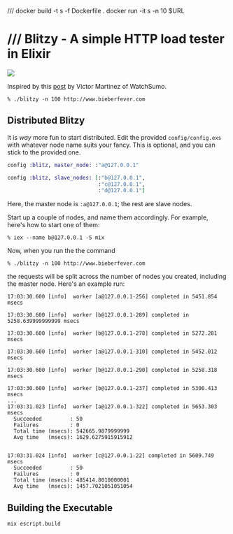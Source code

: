 ///
docker build -t s -f Dockerfile .
docker run -it s -n 10 $URL

///
Blitzy - A simple HTTP load tester in Elixir
============================================

![](http://i.imgur.com/Z8zyXZu.gif)

Inspired by this [post](http://www.watchsumo.com/posts/introduction-to-elixir-v1-0-0-by-example-i) by Victor Martinez of WatchSumo.

```
% ./blitzy -n 100 http://www.bieberfever.com
```

## Distributed Blitzy

It is _way_ more fun to start distributed. Edit the provided `config/config.exs` with whatever node name suits your fancy. This is optional, and you can stick to the provided one.

```elixir
config :blitz, master_node: :"a@127.0.0.1"

config :blitz, slave_nodes: [:"b@127.0.0.1", 
                             :"c@127.0.0.1",
                             :"d@127.0.0.1"] 
```

Here, the master node is `:a@127.0.0.1`; the rest are slave nodes.

Start up a couple of nodes, and name them accordingly. For example, here's how to start one of them:

```
% iex --name b@127.0.0.1 -S mix
```

Now, when you run the the command

```
% ./blitzy -n 100 http://www.bieberfever.com
```

the requests will be split across the number of nodes you created, including the master node. Here's an example run:

```
17:03:30.600 [info]  worker [a@127.0.0.1-256] completed in 5451.854 msecs

17:03:30.600 [info]  worker [b@127.0.0.1-289] completed in 5258.639999999999 msecs

17:03:30.600 [info]  worker [b@127.0.0.1-278] completed in 5272.281 msecs

17:03:30.600 [info]  worker [a@127.0.0.1-310] completed in 5452.012 msecs

17:03:30.600 [info]  worker [b@127.0.0.1-290] completed in 5258.318 msecs

17:03:30.600 [info]  worker [b@127.0.0.1-237] completed in 5300.413 msecs
...
17:03:31.023 [info]  worker [a@127.0.0.1-322] completed in 5653.303 msecs
  Succeeded         : 50
  Failures          : 0
  Total time (msecs): 542665.9879999999
  Avg time   (msecs): 1629.6275915915912


17:03:31.024 [info]  worker [c@127.0.0.1-22] completed in 5609.749 msecs
  Succeeded         : 50 
  Failures          : 0
  Total time (msecs): 485414.8010000001
  Avg time   (msecs): 1457.7021051051054
```

## Building the Executable

```
mix escript.build
```


